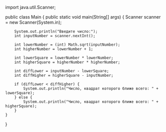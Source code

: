 import java.util.Scanner;

public class Main {
    public static void main(String[] args) {
        Scanner scanner = new Scanner(System.in);

        System.out.println("Введите число:");
        int inputNumber = scanner.nextInt();

        int lowerNumber = (int) Math.sqrt(inputNumber);
        int higherNumber = lowerNumber + 1;

        int lowerSquare = lowerNumber * lowerNumber;
        int higherSquare = higherNumber * higherNumber;

        int diffLower = inputNumber - lowerSquare;
        int diffHigher = higherSquare - inputNumber;

        if (diffLower < diffHigher) {
            System.out.println("Число, квадрат которого ближе всего: " + lowerSquare);
        } else {
            System.out.println("Число, квадрат которого ближе всего: " + higherSquare);
        }
    }
}
